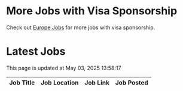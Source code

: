 # More Jobs with Visa Sponsorship

Check out [Europe Jobs](https://github.com/sureshparimi/europejobs#latest-jobs) for more jobs with visa sponsorship.

# Latest Jobs

This page is updated at May 03, 2025 13:58:17

| Job Title | Job Location | Job Link | Job Posted |
| --- | --- | --- | --- |
